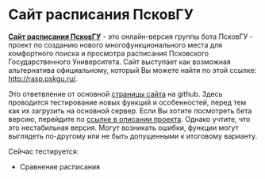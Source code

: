# Сайт расписания ПсковГУ

**[Сайт расписания ПсковГУ](https://mrgick.github.io/rasp_pskgu/index.html)** - это онлайн-версия группы бота ПсковГУ - проект по созданию нового многофункционального
места для комфортного поиска и просмотра расписания Псковского Государственного Университета. Сайт выступает как возможная альтернатива официальному, который Вы можете 
найти по этой ссылке: http://rasp.pskgu.ru/. 

Это ответвление от основной [страницы сайта](https://github.com/mrgick/rasp_pskgu) на github. Здесь проводится тестирование новых функций и особенностей, перед тем 
как их загрузить на основной сервер. Если Вы хотите посмотреть бета версию, перейдите по [ссылке в описании проекта](https://whiterain7.github.io/rasp_pskgu/index.html). Однако учтите, что это нестабильная версия. Могут возникать ошибки, функции могут выглядеть 
по-другому или не быть допущенными к итоговому варианту.

Сейчас тестируется:

- Сравнение расписания
